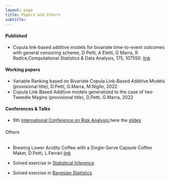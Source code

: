 ```yaml
---
layout: page
title: Papers and Others
subtitle: 
---
```





#### Published
- Copula link-based additive models for bivariate time-to-event outcomes with general censoring scheme,
D Petti, A Eletti, G Marra, R Radice,Computational Statistics & Data Analysis, 175, 107550. [link](https://www.sciencedirect.com/science/article/abs/pii/S016794732200130X)

#### Working papers
- Variable Ranking based on Bivariate Copula Link-Based Additive Models (provisional title), D.Petti, G.Marra, M.Niglio, 2022
- Copula Link Based Additive models generalized to the case of two Tweedie Magins (provisional title), D.Petti, G.Marra, 2022

#### Conferences & Talks
- 9th [International Conference on Risk Analysis](http://icra9.unipg.it),here the [slides](assets/pdf/ICRA9.pdf)

###### Others
- Brewing Lower Acidity Coffee with a Single-Serve Capsule Coffee Maker, D.Petti, L.Ferrari [link](assets/PapersPettiFerrari.pdf)

- Solved exercise in [Statistical Inference](assets/SIsolvedExercises.pdf) 
- Solved exercise in [Bayesian Statistics](assets/BISolved.pdf)


